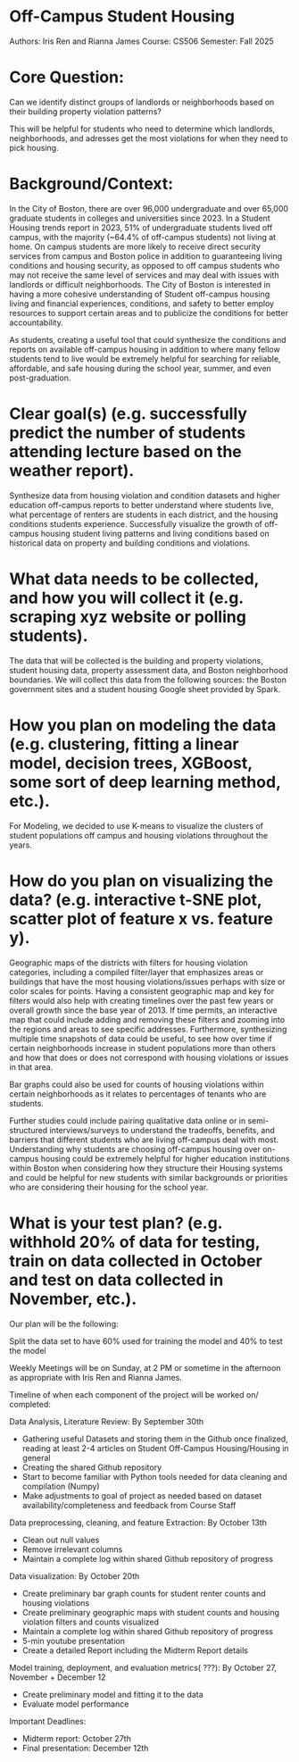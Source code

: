 # Off-Campus Student Housing
Authors: Iris Ren and Rianna James
Course: CS506
Semester: Fall 2025

# Core Question: 

Can we identify distinct groups of landlords or neighborhoods based on their building property violation patterns?

This will be helpful for students who need to determine which landlords, neighborhoods, and adresses get the most violations for when they need to pick housing. 

# Background/Context:

In the City of Boston, there are over 96,000 undergraduate and over 65,000 graduate students in colleges and universities since 2023. In a Student Housing trends report in 2023, 51% of undergraduate students lived off campus, with the majority (~64.4% of off-campus students) not living at home. On campus students are more likely to receive direct security services from campus and Boston police in addition to guaranteeing living conditions and housing security, as opposed to off campus students who may not receive the same level of services and may deal with issues with landlords or difficult neighborhoods. The City of Boston is interested in having a more cohesive understanding of Student off-campus housing living and financial experiences, conditions, and safety to better employ resources to support certain areas and to publicize the conditions for better accountability.

As students, creating a useful tool that could synthesize the conditions and reports on available off-campus housing in addition to where many fellow students tend to live would be extremely helpful for searching for reliable, affordable, and safe housing during the school year, summer, and even post-graduation.


# Clear goal(s) (e.g. successfully predict the number of students attending lecture based on the weather report).

Synthesize data from housing violation and condition datasets and higher education off-campus reports to better understand where students live, what percentage of renters are students in each district, and the housing conditions students experience. Successfully visualize the growth of off-campus housing student living patterns and living conditions based on historical data on property and building conditions and violations.


# What data needs to be collected, and how you will collect it (e.g. scraping xyz website or polling students).

The data that will be collected is the building and property violations, student housing data, property assessment data, and Boston neighborhood boundaries. We will collect this data from the following sources: the Boston government sites and a student housing Google sheet provided by Spark.  


# How you plan on modeling the data (e.g. clustering, fitting a linear model, decision trees, XGBoost, some sort of deep learning method, etc.).

For Modeling, we decided to use K-means to visualize the clusters of student populations off campus and housing violations throughout the years.

# How do you plan on visualizing the data? (e.g. interactive t-SNE plot, scatter plot of feature x vs. feature y). 
	
Geographic maps of the districts with filters for housing violation categories, including a compiled filter/layer that emphasizes areas or buildings that have the most housing violations/issues perhaps with size or color scales for points. Having a consistent geographic map and key for filters would also help with creating timelines over the past few years or overall growth since the base year of 2013.
If time permits, an interactive map that could include adding and removing these filters and zooming into the regions and areas to see specific addresses. Furthermore, synthesizing multiple time snapshots of data could be useful, to see how over time if certain neighborhoods increase in student populations more than others and how that does or does not correspond with housing violations or issues in that area.

Bar graphs could also be used for counts of housing violations within certain neighborhoods as it relates to percentages of tenants who are students. 

Further studies could include pairing qualitative data online or in semi-structured interviews/surveys to understand the tradeoffs, benefits, and barriers that different students who are living off-campus deal with most. Understanding why students are choosing off-campus housing over on-campus housing could be extremely helpful for higher education institutions within Boston when considering how they structure their Housing systems and could be helpful for new students with similar backgrounds or priorities who are considering their housing for the school year.


# What is your test plan? (e.g. withhold 20% of data for testing, train on data collected in October and test on data collected in November, etc.). 

Our plan will be the following: 

Split the data set to have 60% used for training the model and 40% to test the model 

Weekly Meetings will be on Sunday, at 2 PM or sometime in the afternoon as appropriate with Iris Ren and Rianna James.

Timeline of when each component of the project will be worked on/ completed: 

Data Analysis, Literature Review:  By September 30th
* Gathering useful Datasets and storing them in the Github once finalized, reading at least 2-4 articles on Student Off-Campus Housing/Housing in general
* Creating the shared Github repository
* Start to become familiar with Python tools needed for data cleaning and compilation (Numpy)
* Make adjustments to goal of project as needed based on dataset availability/completeness and feedback from Course Staff

Data preprocessing, cleaning, and feature Extraction:  By October 13th
* Clean out null values 
* Remove irrelevant columns 
* Maintain a complete log within shared Github repository of progress

Data visualization:   By October 20th
* Create preliminary bar graph counts for student renter counts and housing violations
* Create preliminary geographic maps with student counts and housing violation filters and counts visualized
* Maintain a complete log within shared Github repository of progress
* 5-min youtube presentation
* Create a detailed Report including the Midterm Report details

Model training, deployment, and evaluation metrics( ???):  By October 27,  November + December 12 
* Create preliminary model and fitting it to the data 
* Evaluate model performance 

Important Deadlines: 
* Midterm report: October 27th
* Final presentation: December 12th 

